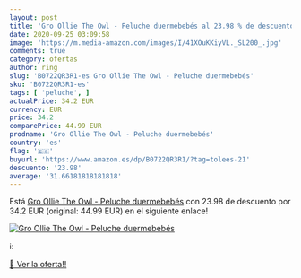 ```yaml
---
layout: post
title: 'Gro Ollie The Owl - Peluche duermebebés al 23.98 % de descuento'
date: 2020-09-25 03:09:58
image: 'https://m.media-amazon.com/images/I/41XOuKKiyVL._SL200_.jpg'
comments: true
category: ofertas
author: ring
slug: 'B0722QR3R1-es Gro Ollie The Owl - Peluche duermebebés'
sku: 'B0722QR3R1-es'
tags: [ 'peluche', ]
actualPrice: 34.2 EUR
currency: EUR
price: 34.2
comparePrice: 44.99 EUR
prodname: 'Gro Ollie The Owl - Peluche duermebebés'
country: 'es'
flag: '🇪🇸'
buyurl: 'https://www.amazon.es/dp/B0722QR3R1/?tag=tolees-21'
descuento: '23.98'
average: '31.66181818181818'
---
```


Está [Gro Ollie The Owl - Peluche duermebebés](https://www.amazon.es/dp/B0722QR3R1/?tag=tolees-21) con 23.98 de descuento por 34.2 EUR (original: 44.99 EUR) en el siguiente enlace!

[![Gro Ollie The Owl - Peluche duermebebés](https://m.media-amazon.com/images/I/41XOuKKiyVL._SL200_.jpg)](https://www.amazon.es/dp/B0722QR3R1/?tag=tolees-21)

ℹ️:


[🛒 Ver la oferta!!](https://www.amazon.es/dp/B0722QR3R1/?tag=tolees-21)
